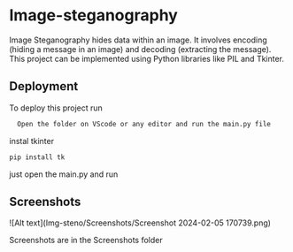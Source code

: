 
# Image-steganography

Image Steganography hides data within an image. It involves encoding (hiding a message in an image) and decoding (extracting the message). This project can be implemented using Python libraries like PIL and Tkinter.




## Deployment

To deploy this project run

```bash
  Open the folder on VScode or any editor and run the main.py file
```
instal tkinter

```bash
pip install tk
```
just open the main.py and run

## Screenshots
![Alt text](Img-steno/Screenshots/Screenshot 2024-02-05 170739.png)

Screenshots are in the Screenshots folder 

